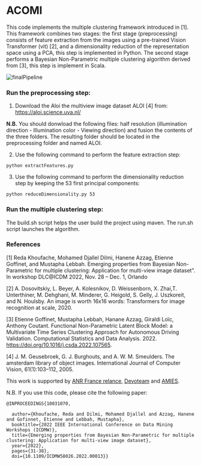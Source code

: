 # ACOMI

This code implements the multiple clustering framework introduced in [1]. This framework combines two stages: the first stage (preprocessing) consists of feature extraction from the images using a pre-trained Vision Transformer (vit) [2],  and a 
dimensionality reduction of the representation space using a PCA, this step is implemented in Python. The second stage performs a Bayesian Non-Parametric 
multiple clustering algorithm derived from [3], this step is implement in Scala. 

![finalPipeline](https://user-images.githubusercontent.com/78457170/208433316-d6f951ca-7d91-48ae-b9ab-38c9e63673af.jpg)

### Run the preprocessing step: 

1. Download the Aloi the multiview image dataset ALOI [4] from:  https://aloi.science.uva.nl/

**N.B.** You should donwload the following files: half resolution (illumination direction - Illumination color - Viewing direction) and fusion the contents of the three folders. The resulting folder should be located in the preprocessing folder and named ALOI. 

2. Use the following command to perform the feature extraction step: 

```
python extractFeatures.py 
```

3. Use the following command to perform the dimensionality reduction step by keeping the 53 first principal components:

```
python reduceDimensionality.py 53
```

### Run the multiple clustering step: 

The build.sh script helps the user build the project using maven. The run.sh script launches the algorithm.

### References

[1] Reda Khoufache, Mohamed Djallel Dilmi, Hanene Azzag, Etienne Goffinet, and Mustapha Lebbah. Emerging properties from Bayesian Non-Parametric for multiple clustering: Application for multi-view image dataset". In workshop DLC@ICDM 2022, Nov. 28 – Dec. 1, Orlando

[2] A. Dosovitskiy, L. Beyer, A. Kolesnikov, D. Weissenborn, X. Zhai,T. Unterthiner, M. Dehghani, M. Minderer, G. Heigold, S. Gelly, J. Uszkoreit, and N. Houlsby. An image is worth 16x16 words: Transformers for image recognition at scale, 2020.

[3] Etienne Goffinet, Mustapha Lebbah, Hanane Azzag, Giraldi Loïc, Anthony Coutant. Functional Non-Parametric Latent Block Model: a Multivariate Time Series Clustering Approach for Autonomous Driving Validation. Computational Statistics and Data Analysis. 2022. https://doi.org/10.1016/j.csda.2022.107565.

[4]  J. M. Geusebroek, G. J. Burghouts, and A. W. M. Smeulders. The amsterdam library of object images. International Journal of Computer Vision, 61(1):103–112, 2005.

This work is supported by [ANR France relance](https://anr.fr/fr/lanr/instruments-de-financement/plan-de-relance/), [Devoteam](https://www.devoteam.com/) and [AMIES](https://www.agence-maths-entreprises.fr/public/pages/index.html).

N.B. If you use this code, please cite the following paper: 

```
@INPROCEEDINGS{10031070,

  author={Khoufache, Reda and Dilmi, Mohamed Djallel and Azzag, Hanene and Gofinnet, Etienne and Lebbah, Mustapha},
  booktitle={2022 IEEE International Conference on Data Mining Workshops (ICDMW)}, 
  title={Emerging properties from Bayesian Non-Parametric for multiple clustering: Application for multi-view image dataset}, 
  year={2022},
  pages={31-38},
  doi={10.1109/ICDMW58026.2022.00013}}


```

